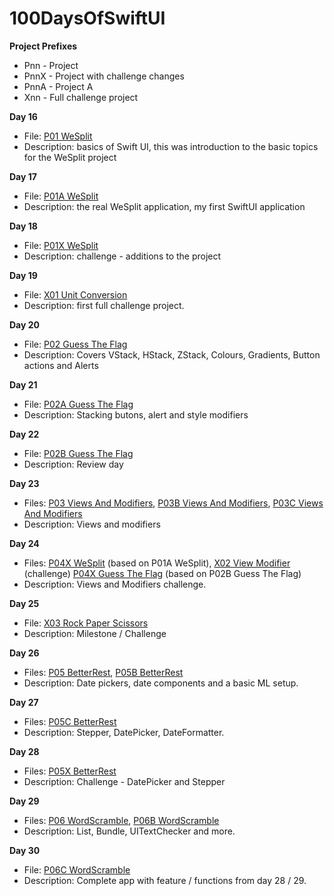 # 100DaysOfSwiftUI

**Project Prefixes**
- Pnn - Project
- PnnX - Project with challenge changes
- PnnA - Project A
- Xnn - Full challenge project


**Day 16**
- File: [P01 WeSplit](https://github.com/JulesMoorhouse/100DaysOfSwiftUI/tree/main/P01%20WeSplit/P01%20WeSplit/ContentView.swift)
- Description: basics of Swift UI, this was introduction to the basic topics for the WeSplit project

**Day 17**
- File: [P01A WeSplit](https://github.com/JulesMoorhouse/100DaysOfSwiftUI/tree/main/P01a%20WeSplit/P01a%20WeSplit/ContentView.swift)
- Description: the real WeSplit application, my first SwiftUI application

**Day 18**
- File: [P01X WeSplit](https://github.com/JulesMoorhouse/100DaysOfSwiftUI/tree/main/P01X%20WeSplit/P01a%20WeSplit/ContentView.swift)
- Description: challenge - additions to the project

**Day 19**
- File: [X01 Unit Conversion](https://github.com/JulesMoorhouse/100DaysOfSwiftUI/tree/main/X01%20Unit%20Conversion/X01%20Unit%20Conversion/ContentView.swift)
- Description: first full challenge project.

**Day 20**
- File: [P02 Guess The Flag](https://github.com/JulesMoorhouse/100DaysOfSwiftUI/tree/main/P02%20Guess%20The%20Flag/P02%20Guess%20The%20Flag/ContentView.swift)
- Description: Covers VStack, HStack, ZStack, Colours, Gradients, Button actions and Alerts

**Day 21**
- File: [P02A Guess The Flag](https://github.com/JulesMoorhouse/100DaysOfSwiftUI/tree/main/P02A%20Guess%20The%20Flag/P02A%20Guess%20The%20Flag/ContentView.swift)
- Description: Stacking butons, alert and style modifiers

**Day 22**
- File: [P02B Guess The Flag](https://github.com/JulesMoorhouse/100DaysOfSwiftUI/tree/main/P02B%20Guess%20The%20Flag/P02B%20Guess%20The%20Flag/ContentView.swift)
- Description: Review day

**Day 23**
- Files: [P03 Views And Modifiers](https://github.com/JulesMoorhouse/100DaysOfSwiftUI/tree/main/P03%20Views%20And%20Modifiers/P03%20Views%20And%20Modifiers/ContentView.swift), [P03B Views And Modifiers](https://github.com/JulesMoorhouse/100DaysOfSwiftUI/tree/main/P03B%20Views%20And%20Modifiers/P03B%20Views%20And%20Modifiers/ContentView.swift), [P03C Views And Modifiers](https://github.com/JulesMoorhouse/100DaysOfSwiftUI/tree/main/P03C%20Views%20And%20Modifiers/P03C%20Views%20And%20Modifiers/ContentView.swift)
- Description: Views and modifiers

**Day 24**
- Files: [P04X WeSplit](https://github.com/JulesMoorhouse/100DaysOfSwiftUI/tree/main/P04X%20WeSplit%20/P01a%20WeSplit/ContentView.swift) (based on P01A WeSplit), [X02 View Modifier](https://github.com/JulesMoorhouse/100DaysOfSwiftUI/tree/main/X02%20View%20Modifier/X02%20View%20Modifier/ContentView.swift) (challenge)
[P04X Guess The Flag](https://github.com/JulesMoorhouse/100DaysOfSwiftUI/tree/main/P04X%20Guess%20The%20Flag/P02B%20Guess%20The%20Flag/ContentView.swift) (based on P02B Guess The Flag)
- Description: Views and Modifiers challenge.

**Day 25**
- File: [X03 Rock Paper Scissors](https://github.com/JulesMoorhouse/100DaysOfSwiftUI/tree/main/X03%20Rock%20Paper%20Scissors/X03%20Rock%20Paper%20Scissors/ContentView.swift)
- Description: Milestone / Challenge

**Day 26**
- Files: [P05 BetterRest](https://github.com/JulesMoorhouse/100DaysOfSwiftUI/tree/main/P05%20BetterRest/P05%20BetterRest/ContentView.swift), [P05B BetterRest](https://github.com/JulesMoorhouse/100DaysOfSwiftUI/tree/main/P05B%20BetterRest)
- Description: Date pickers, date components and a basic ML setup.

**Day 27**
- Files: [P05C BetterRest](https://github.com/JulesMoorhouse/100DaysOfSwiftUI/blob/main/P05C%20BetterRest/P05C%20BetterRest/ContentView.swift)
- Description:  Stepper, DatePicker, DateFormatter.

**Day 28**
- Files: [P05X BetterRest](https://github.com/JulesMoorhouse/100DaysOfSwiftUI/blob/main/P05X%20BetterRest/P05C%20BetterRest/ContentView.swift)
- Description: Challenge - DatePicker and Stepper

**Day 29**
- Files: [P06 WordScramble](https://github.com/JulesMoorhouse/100DaysOfSwiftUI/blob/main/P06%20WordScramble/P06%20WordScramble/ContentView.swift), [P06B WordScramble](https://github.com/JulesMoorhouse/100DaysOfSwiftUI/blob/main/P06B%20WordScramble/P06B%20WordScramble/ContentView.swift)
- Description: List, Bundle, UITextChecker and more.

**Day 30**
- File: [P06C WordScramble](https://github.com/JulesMoorhouse/100DaysOfSwiftUI/blob/main/P06C%20WordScramble/P06C%20WordScramble/ContentView.swift)
- Description: Complete app with feature / functions from day 28 / 29.